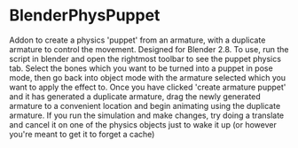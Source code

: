 # BlenderPhysPuppet
Addon to create a physics 'puppet' from an armature, with a duplicate armature to control the movement. Designed for Blender 2.8.
To use, run the script in blender and open the rightmost toolbar to see the puppet physics tab. Select the bones which you want to be turned into a puppet in pose mode, then go back into object mode with the armature selected which you want to apply the effect to. Once you have clicked 'create armature puppet' and it has generated a duplicate armature, drag the newly generated armature to a convenient location and begin animating using the duplicate armature. If you run the simulation and make changes, try doing a translate and cancel it on one of the physics objects just to wake it up (or however you're meant to get it to forget a cache)
